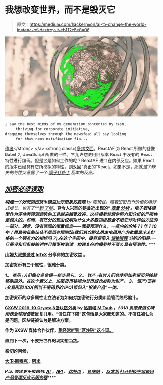 # 我想改变世界，而不是毁灭它

> 原文：<https://medium.com/hackernoon/ai-to-change-the-world-instead-of-destroy-it-eb112c6e8a06>

![](img/38dccfb8359dd27ca1bd732560414837.png)

```
I saw the best minds of my generation contented by cash,
     thriving for corporate initiative,
dragging themselves through the newsfeed all day looking 
     for that next notification fix...
```

[作者](https://medium.com/u/618a7c78c957#%!)</strong> </a> <strong class=)[多纳文西](https://medium.com/u/8d9cdceed961?source=post_page-----eb112c6e8a06--------------------------------)。ReactAF 为 React 所做的就像 Babel 为 JavaScript 所做的一样。它允许您使用旧版本 React 中没有的 React 特性进行编码。但是它是如何工作的呢？ReactAF 进口在内部反应。如果 React 的版本已经具有它所模拟的特性，则返回“真正的”React。如果不是，那就[](https://en.wikipedia.org/wiki/Polyfill_(programming))**这个缺失的特性又暴露了一个* [*猴子打补丁*](https://en.wikipedia.org/wiki/Monkey_patch) *版本的反应。**

## *[加密必须读取](https://hackernoon.com/tagged/cryptocurrency)*

*[**构建一个好的加密货币模型比你想象的要难**](https://hackernoon.com/building-a-good-cryptocurrency-model-is-harder-than-you-think-b4f590edc8e9) by [陈琦程](https://medium.com/u/52ccbf113919?source=post_page-----eb112c6e8a06--------------------------------)。*随着加密货币价值的爆炸式增长，也有了*[](https://thecontrol.co/our-process-for-evaluating-new-tokens-4627ed97f500)**[*到*](/@gilpenchina/rules-i-use-to-evaluate-icos-e79e206cbe40) [*了解*](https://hackernoon.com/evaluating-tokens-and-icos-e6c22c1885bb)*[](https://hackernoon.com/evaluating-an-initial-coin-offering-ico-f9c24be0698b)**。更令人兴奋的是最近出现的* [*定量*](https://hackernoon.com/a-framework-for-evaluating-cryptocurrencies-e1b504179848) [*分析*](https://bitcointalk.org/index.php?topic=2552575.0) *。电子表格模型作为评估和预测趋势的工具越来越受欢迎。这些模型背后的努力和分析的严密性是惊人的。然而，有充分的理由说明为什么大多数顶级基金不把它作为评估方法的一部分。通常，没有客观的衡量标准——我要预测什么，一周内的价格？1 年？10 年？而且特征集往往不是很有预测性(我们真的那么确定电报用户的数量是未来价格的一个强有力的指标吗？).在这个空间中，很容易陷入* [*货物崇拜*](https://en.wikipedia.org/wiki/Cargo_cult_science) *分析的陷阱:一旦假设和目标被陈述并且模型被测试，构建复杂的模型并不那么具有预测性。******

**[**山姆大叔想通过**](https://hackernoon.com/uncle-sam-wants-in-on-your-crypto-gains-11ec2f964c72) **[IoTeX](https://medium.com/u/dec2d2e068a6?source=post_page-----eb112c6e8a06--------------------------------) 分享你的加密收益** 。**

**加密货币有三个属性，很难分类。**

***1。* ***商品*** *:人们像交易金银一样交易它。
2。* ***财产*** *:有时人们会使用加密货币将钱转移到国外。在这个意义上，加密货币被视为货币或也被称为财产。
3。* ***资产/证券*** *:交易所和 ICO(相当于密码界的 IPO)都归入“投资产品”一类。***

**加密货币的众多属性让立法者为如何对加密进行分类和监管而绞尽脑汁。**

**[**SXSW 2018: 10 Crypto &区块链外卖**](https://hackernoon.com/sxsw-2018-10-crypto-blockchain-takeaways-d9c397b887e4) by [洛丽塔 M Taub](https://medium.com/u/fc5bc065d6c4?source=post_page-----eb112c6e8a06--------------------------------) 。*2018 爱德曼信任晴雨表全球报告*[](https://cms.edelman.com/sites/default/files/2018-01/2018%20Edelman%20Trust%20Barometer%20Global%20Report.pdf)**被反复引用。“信任在下降”这句话是大家都知道的。不信任被认为是问题，区块链被认为是解决方案。****

**作为 SXSW 媒体合作伙伴，[我经常听到“区块链”这个词。](https://hackernoon.com/the-all-encompassing-sxsw-interactive-2018-recap-c35318bdf14f?source=user_profile---------5----------------)**

**直到下一次，不要把世界的现实想当然。**

**亲切的问候，**

**[大卫·斯穆克](http://www.davidsmooke.net/)，[阿米](http://twitter.com/ami)**

*****P.S.*** *阅读更多按题材:* [*AI*](https://hackernoon.com/artificial-intelligence/home) *，*[*API*](https://hackernoon.com/api-stories/home)*，* [*比特币*](https://hackernoon.com/bitcoin/home) *，* [*区块链*](https://hackernoon.com/blockchain/home) *，* [*以太坊*](https://hackernoon.com/ethereum/home) [*打开科技字母*](https://hackernoon.com/open-letters/home)*[*密码*](https://hackernoon.com/passwords/home)*[*产品管理*](https://hackernoon.com/product-management-life/home)*[*反应*](https://hackernoon.com/react/home)*[*无服务器*](https://hackernoon.com/passwords/home)******